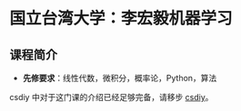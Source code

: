 # 国立台湾大学：李宏毅机器学习

## 课程简介

- **先修要求**：线性代数，微积分，概率论，Python，算法

csdiy 中对于这门课的介绍已经足够完备，请移步 [csdiy](https://csdiy.wiki/%E6%B7%B1%E5%BA%A6%E5%AD%A6%E4%B9%A0/LHY/)。
